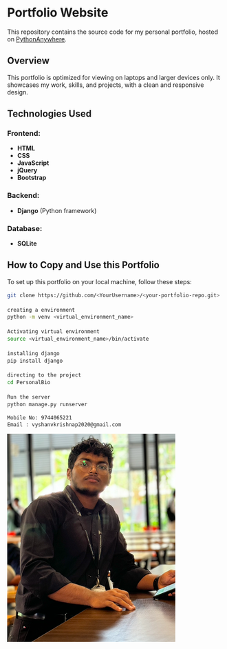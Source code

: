 # Portfolio Website

This repository contains the source code for my personal portfolio, hosted on [PythonAnywhere](https://Vaishnav2002.pythonanywhere.com).

## Overview

This portfolio is optimized for viewing on laptops and larger devices only. It showcases my work, skills, and projects, with a clean and responsive design.

## Technologies Used

### Frontend:
- **HTML**
- **CSS**
- **JavaScript**
- **jQuery**
- **Bootstrap**

### Backend:
- **Django** (Python framework)

### Database:
- **SQLite**

## How to Copy and Use this Portfolio

To set up this portfolio on your local machine, follow these steps:

```bash
git clone https://github.com/<YourUsername>/<your-portfolio-repo.git>

creating a environment
python -m venv <virtual_environment_name>

Activating virtual environment
source <virtual_environment_name>/bin/activate

installing django
pip install django

directing to the project
cd PersonalBio

Run the server
python manage.py runserver
```
```contact
Mobile No: 9744065221
Email : vyshanvkrishnap2020@gmail.com
```
![web images](PersonalBio/static/images/image.png)



